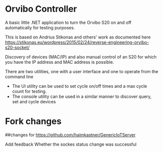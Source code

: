 
Orvibo Controller
=================

A basic little .NET application to turn the Orvibo S20 on and off automatically for testing purposes.

This is based on Andrius Stikonas and others' work as documented here https://stikonas.eu/wordpress/2015/02/24/reverse-engineering-orvibo-s20-socket/

Discovery of devices (MAC/IP) and also manual control of an S20 for which you have the IP address and MAC address is possible.

There are two utilities, one with a user interface and one to operate from the command line

- The UI utility can be used to set cycle on/off times and a max cycle count for testing.
- The console utility can be used in a similar manner to discover query, set and cycle devices

Fork changes 
=================

##changes for https://github.com/haimkastner/GenericIoTServer

Add feedback Whether the sockes status change was successful

